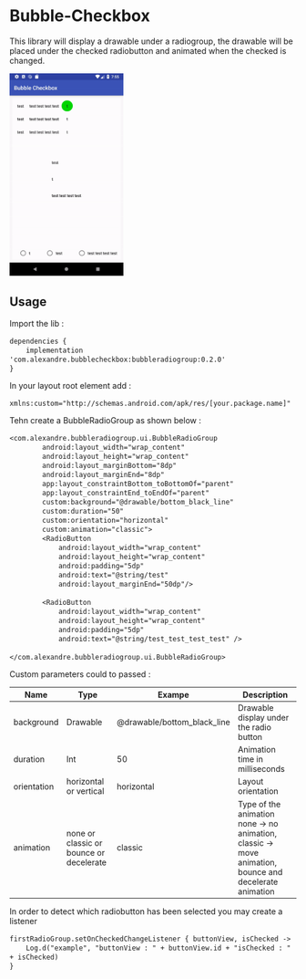 # Bubble-Checkbox

This library will display a drawable under a radiogroup, the drawable will be placed under the checked radiobutton and animated when the checked is changed.

<img width="200" alt="example" src="example2.gif"/>

## Usage

Import the lib :

```
dependencies {
    implementation 'com.alexandre.bubblecheckbox:bubbleradiogroup:0.2.0'
}
```

In your layout root element add :

```
xmlns:custom="http://schemas.android.com/apk/res/[your.package.name]"
```

Tehn create a BubbleRadioGroup as shown below :

```
<com.alexandre.bubbleradiogroup.ui.BubbleRadioGroup
        android:layout_width="wrap_content"
        android:layout_height="wrap_content"
        android:layout_marginBottom="8dp"
        android:layout_marginEnd="8dp"
        app:layout_constraintBottom_toBottomOf="parent"
        app:layout_constraintEnd_toEndOf="parent"
        custom:background="@drawable/bottom_black_line"
        custom:duration="50"
        custom:orientation="horizontal"
        custom:animation="classic">
        <RadioButton
            android:layout_width="wrap_content"
            android:layout_height="wrap_content"
            android:padding="5dp"
            android:text="@string/test"
            android:layout_marginEnd="50dp"/>

        <RadioButton
            android:layout_width="wrap_content"
            android:layout_height="wrap_content"
            android:padding="5dp"
            android:text="@string/test_test_test_test" />

</com.alexandre.bubbleradiogroup.ui.BubbleRadioGroup>
```

Custom parameters could to passed :

| Name 		 	| Type 										| Exampe 						| Description 															|
| ------------- | -----------------------------------------	| ----------------------------- | --------------------------------------------------------------------- |
| background  	| Drawable  								| @drawable/bottom_black_line 	| Drawable display under the radio button 								|
| duration  	| Int  										| 50 							| Animation time in milliseconds 										|
| orientation 	| horizontal or vertical 					| horizontal 					| Layout orientation 													|
| animation 	| none or classic or bounce or decelerate	| classic 						| Type of the animation none -> no animation, classic -> move animation, bounce and decelerate animation |

In order to detect which radiobutton has been selected you may create a listener
```
firstRadioGroup.setOnCheckedChangeListener { buttonView, isChecked ->
    Log.d("example", "buttonView : " + buttonView.id + "isChecked : " + isChecked)
}
```